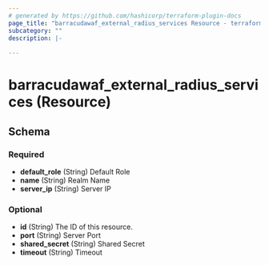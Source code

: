 ```yaml
---
# generated by https://github.com/hashicorp/terraform-plugin-docs
page_title: "barracudawaf_external_radius_services Resource - terraform-provider-barracudawaf"
subcategory: ""
description: |-
  
---
```


# barracudawaf_external_radius_services (Resource)





<!-- schema generated by tfplugindocs -->
## Schema

### Required

- **default_role** (String) Default Role
- **name** (String) Realm Name
- **server_ip** (String) Server IP

### Optional

- **id** (String) The ID of this resource.
- **port** (String) Server Port
- **shared_secret** (String) Shared Secret
- **timeout** (String) Timeout


